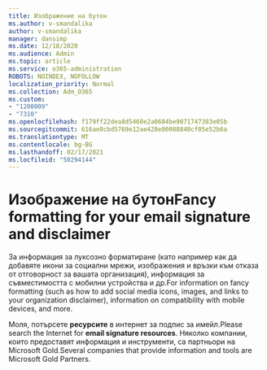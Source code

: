 ```yaml
---
title: Изображение на бутон
ms.author: v-smandalika
author: v-smandalika
manager: dansimp
ms.date: 12/18/2020
ms.audience: Admin
ms.topic: article
ms.service: o365-administration
ROBOTS: NOINDEX, NOFOLLOW
localization_priority: Normal
ms.collection: Adm_O365
ms.custom:
- "1200009"
- "7310"
ms.openlocfilehash: f179ff22dea8d5460e2a0604be9071747383e05b
ms.sourcegitcommit: 616ae0cbd5769e12ae428e00088840cf05e52b6a
ms.translationtype: MT
ms.contentlocale: bg-BG
ms.lasthandoff: 02/17/2021
ms.locfileid: "50294144"
---
```

# <a name="fancy-formatting-for-your-email-signature-and-disclaimer"></a><span data-ttu-id="ffabc-102">Изображение на бутон</span><span class="sxs-lookup"><span data-stu-id="ffabc-102">Fancy formatting for your email signature and disclaimer</span></span>
<span data-ttu-id="ffabc-103">За информация за луксозно форматиране (като например как да добавяте икони за социални мрежи, изображения и връзки към отказа от отговорност за вашата организация), информация за съвместимостта с мобилни устройства и др.</span><span class="sxs-lookup"><span data-stu-id="ffabc-103">For information on fancy formatting (such as how to add social media icons, images, and links to your organization disclaimer), information on compatibility with mobile devices, and more.</span></span>

<span data-ttu-id="ffabc-104">Моля, потърсете **ресурсите** в интернет за подпис за имейл.</span><span class="sxs-lookup"><span data-stu-id="ffabc-104">Please search the Internet for **email signature resources**.</span></span> <span data-ttu-id="ffabc-105">Няколко компании, които предоставят информация и инструменти, са партньори на Microsoft Gold.</span><span class="sxs-lookup"><span data-stu-id="ffabc-105">Several companies that provide information and tools are Microsoft Gold Partners.</span></span>
